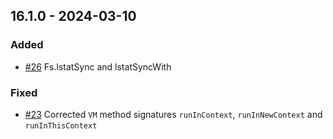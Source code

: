 ## 16.1.0 - 2024-03-10
### Added
* [#26](https://github.com/TheSpyder/rescript-nodejs/issues/26) Fs.lstatSync and lstatSyncWith
### Fixed
* [#23](https://github.com/TheSpyder/rescript-nodejs/issues/23) Corrected `VM` method signatures `runInContext`, `runInNewContext` and `runInThisContext`
